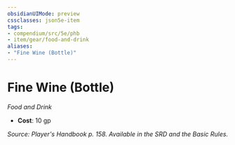 ```yaml
---
obsidianUIMode: preview
cssclasses: json5e-item
tags:
- compendium/src/5e/phb
- item/gear/food-and-drink
aliases: 
- "Fine Wine (Bottle)"
---
```

# Fine Wine (Bottle)
*Food and Drink*  

- **Cost**: 10 gp

*Source: Player's Handbook p. 158. Available in the SRD and the Basic Rules.*